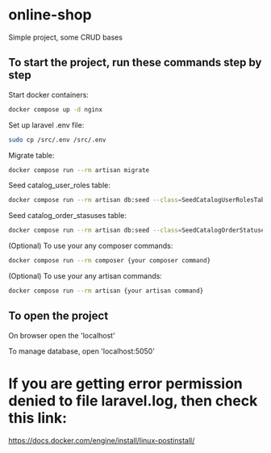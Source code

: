 # online-shop

Simple project, some CRUD bases

## To start the project, run these commands step by step

Start docker containers:
```bash
docker compose up -d nginx
```

Set up laravel .env file:
```bash
sudo cp /src/.env /src/.env
```

Migrate table:
```bash
docker compose run --rm artisan migrate
```

Seed catalog_user_roles table:
```bash
docker compose run --rm artisan db:seed --class=SeedCatalogUserRolesTable
```

Seed catalog_order_stasuses table:
```bash
docker compose run --rm artisan db:seed --class=SeedCatalogOrderStatusesTable
```

(Optional) To use your any composer commands:
```bash
docker compose run --rm composer {your composer command}
```

(Optional) To use your any artisan commands:
```bash
docker compose run --rm artisan {your artisan command}
```

## To open the project

On browser open the 'localhost'

To manage database, open 'localhost:5050'


# If you are getting error permission denied to file laravel.log, then check this link:

https://docs.docker.com/engine/install/linux-postinstall/
